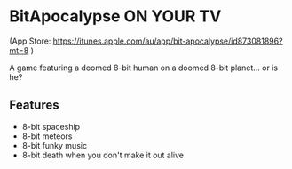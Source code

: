 # BitApocalypse ON YOUR TV
(App Store: https://itunes.apple.com/au/app/bit-apocalypse/id873081896?mt=8 )

A game featuring a doomed 8-bit human on a doomed 8-bit planet... or is he?

## Features
- 8-bit spaceship
- 8-bit meteors
- 8-bit funky music
- 8-bit death when you don't make it out alive
